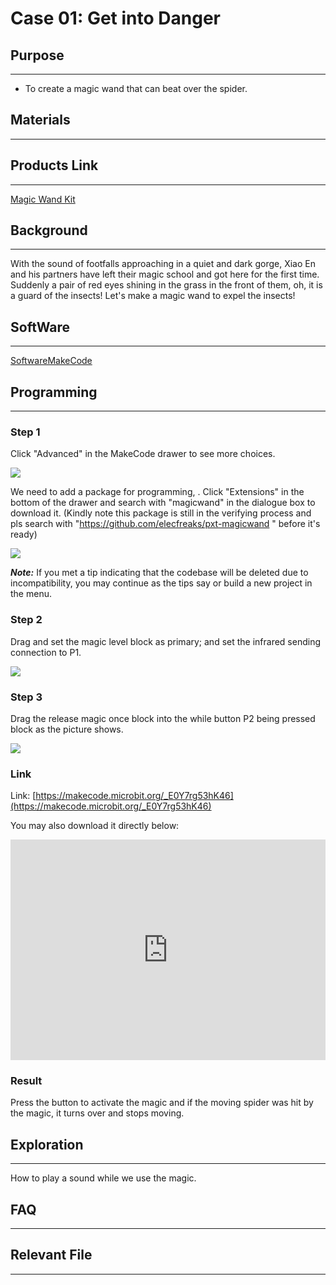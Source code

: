 # Case 01: Get into Danger 

## Purpose
---

- To create a magic wand that can beat over the spider.

## Materials
---

##  Products Link
---

[Magic Wand Kit](https://www.elecfreaks.com/micro-bit-magic-wand-without-micro-bit.html)

## Background
---
With the sound of footfalls approaching in a quiet and dark gorge, Xiao En and his partners have left their magic school and got here for the first time. Suddenly a pair of red eyes shining in the grass in the front of them, oh, it is a guard of the insects! Let's make a magic wand to expel the insects!

## SoftWare
---

[SoftwareMakeCode](https://makecode.microbit.org/#)

## Programming
---

### Step 1
 Click "Advanced" in the MakeCode drawer to see more choices.


![](./images/magicwand_case_01_02.png)


We need to add a package for programming, . Click "Extensions" in the bottom of the drawer and search with "magicwand" in the dialogue box to download it. (Kindly note this package is still in the verifying process and pls search with "https://github.com/elecfreaks/pxt-magicwand " before it's ready)


![](./images/magicwand_case_01_03.png)

***Note:*** If you met a tip indicating that the codebase will be deleted due to incompatibility, you may continue as the tips say or build a new project in the menu. 

### Step 2

Drag and set the magic level block as primary; and set the infrared sending connection to P1. 

![](./images/magicwand_case_01_04.png)


### Step 3

Drag the release magic once block into the while button P2 being pressed block as the picture shows.



![](./images/magicwand_case_01_05.png)


### Link

Link: [https://makecode.microbit.org/_E0Y7rg53hK46](https://makecode.microbit.org/_E0Y7rg53hK46)

You may also download it directly below:

<div style="position:relative;height:0;padding-bottom:70%;overflow:hidden;"><iframe style="position:absolute;top:0;left:0;width:100%;height:100%;" src="https://makecode.microbit.org/#pub:_E0Y7rg53hK46]" frameborder="0" sandbox="allow-popups allow-forms allow-scripts allow-same-origin"></iframe></div>  

### Result 

Press the button to activate the magic and if the moving spider was hit by the magic, it turns over and stops moving.

## Exploration
---
How to play a sound while we use the magic. 

## FAQ
---
## Relevant File
---
